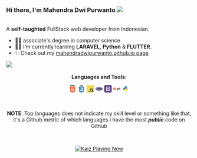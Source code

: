 ### Hi there, I'm Mahendra Dwi Purwanto <img width="30" src="https://camo.githubusercontent.com/e8e7b06ecf583bc040eb60e44eb5b8e0ecc5421320a92929ce21522dbc34c891/68747470733a2f2f6d656469612e67697068792e636f6d2f6d656469612f6876524a434c467a6361737252346961377a2f67697068792e676966">

<br />
A <b>self-taughted</b> FullStack web developer from Indonesian.

- 👨‍🎓 associate's degree in computer science
- 👨‍💻 I’m currently learning **LARAVEL**, **Python** & **FLUTTER**.
- ✨ Check out my [mahendradwipurwanto.github.io page](https://mahendradwipurwanto.github.io)

![](https://estruyf-github.azurewebsites.net/api/VisitorHit?user=mahendradwipurwanto&repo=github-visitors-badge&countColorcountColor&countColor=%237B1E7A)
<br />
<p align="center">
  <b>Languages and Tools:</b>  
</p>

<p align="center">
  <code><img height="20" src="https://raw.githubusercontent.com/github/explore/80688e429a7d4ef2fca1e82350fe8e3517d3494d/topics/html/html.png"></code>
  <code><img height="20" src="https://raw.githubusercontent.com/github/explore/80688e429a7d4ef2fca1e82350fe8e3517d3494d/topics/css/css.png"></code>
  <code><img height="20" src="https://raw.githubusercontent.com/github/explore/80688e429a7d4ef2fca1e82350fe8e3517d3494d/topics/javascript/javascript.png"></code>
  <code><img height="20" src="https://raw.githubusercontent.com/github/explore/80688e429a7d4ef2fca1e82350fe8e3517d3494d/topics/php/php.png"></code>
  <code><img height="20" src="https://raw.githubusercontent.com/github/explore/80688e429a7d4ef2fca1e82350fe8e3517d3494d/topics/bootstrap/bootstrap.png"></code>
  <code><img height="20" src="https://raw.githubusercontent.com/github/explore/80688e429a7d4ef2fca1e82350fe8e3517d3494d/topics/git/git.png"></code>
  <code><img height="20" src="https://raw.githubusercontent.com/github/explore/80688e429a7d4ef2fca1e82350fe8e3517d3494d/topics/python/python.png"></code>
</p>
<br />

<p align="center">
  <b>NOTE</b>: Top languages does not indicate my skill level or something like that, it's a Github metric of which languages i have the most <i><b>public</b></i> code on Github
</p>

<br />

<p align="center">
    <a href="https://open.spotify.com/playlist/4VuOfnyrmixZr35QEFg5E5?si=f2fd2694c18c49e4">
        <img src="https://kaiz.vercel.app/now-playing" width="500px" height="auto" alt="Kaiz Playing Now">
    </a>
</p>
